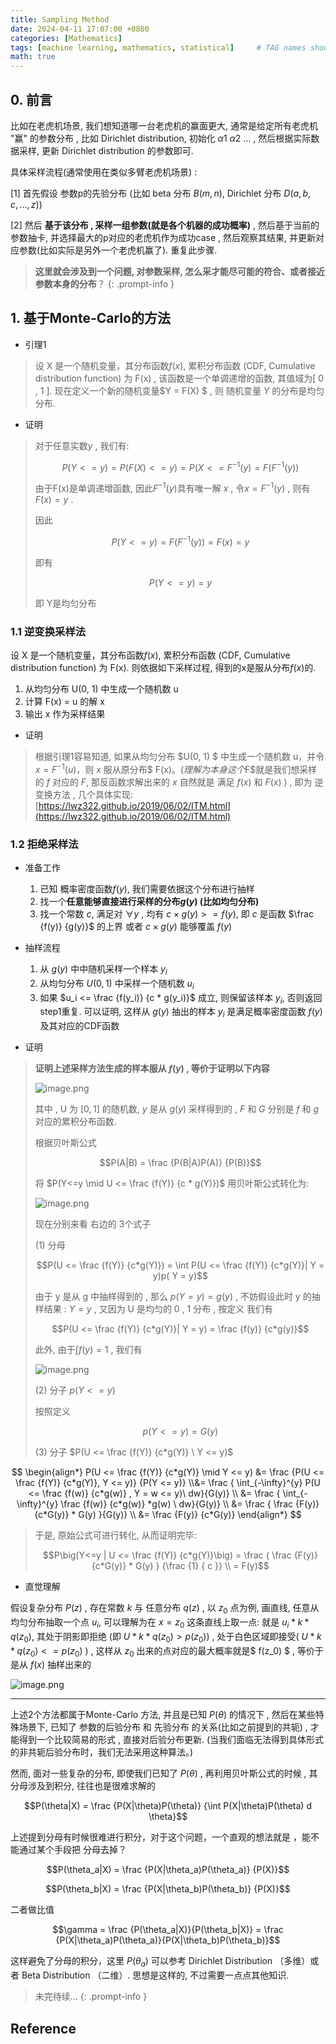 ```yaml
---
title: Sampling Method
date: 2024-04-11 17:07:00 +0800
categories: [Mathematics]
tags: [machine learning, mathematics, statistical]     # TAG names should always be lowercase
math: true
---
```


## 0. 前言


比如在老虎机场景,  我们想知道哪一台老虎机的赢面更大,  通常是给定所有老虎机 "赢" 的参数分布 ,  比如 Dirichlet distribution,  初始化 $\alpha1 \ \alpha2 \ …$  ,  然后根据实际数据采样,  更新 Dirichlet distribution 的参数即可.

具体采样流程(通常使用在类似多臂老虎机场景) :

[1] 首先假设 参数p的先验分布 (比如 beta 分布 $B(m, n)$,  Dirichlet 分布 $D(a, b, c, ..., z)$)

[2] 然后 **基于该分布 ,   采样一组参数(就是各个机器的成功概率)** ,  然后基于当前的参数抽卡,  并选择最大的p对应的老虎机作为成功case ,  然后观察其结果,  并更新对应参数(比如实际是另外一个老虎机赢了). 重复此步骤.


> **这里就会涉及到一个问题,  对参数采样,  怎么采才能尽可能的符合、或者接近参数本身的分布**？
{: .prompt-info }


## 1. 基于Monte-Carlo的方法

- 引理1

> 设 X 是一个随机变量，其分布函数$f(x)$,  累积分布函数 (CDF,  Cumulative distribution function) 为 F(x) ,  该函数是一个单调递增的函数,  其值域为[ 0 ,   1 ]. 现在定义一个新的随机变量$Y = F(X) $ ,  则 随机变量 $Y$ 的分布是均匀分布.

- 证明


> 对于任意实数$y$ ,  我们有:
>
> $$P(Y<=y)  = P(F(X) <= y) = P(X <= F^{-1}(y) = F( F^{-1}(y))$$
>
> 由于F(x)是单调递增函数, 因此$F^{-1}(y)$具有唯一解 $x$ , 令$x = F^{-1}(y)$ , 则有 $F(x) = y$ .
>
> 因此
>
> $$P( Y <= y) = F(F^{-1}(y)) = F(x) = y$$
>
> 即有
>
> $$P( Y <= y)  = y$$
>
> 即 Y是均匀分布


### 1.1 逆变换采样法

设 X 是一个随机变量，其分布函数$f(x)$,  累积分布函数 (CDF,  Cumulative distribution function) 为 F(x). 则依据如下采样过程,  得到的x是服从分布$f(x)$的.

1. 从均匀分布 U(0,  1) 中生成一个随机数 u
2. 计算 F(x) = u 的解 x
3. 输出 x 作为采样结果

- 证明

> 根据引理1容易知道,  如果从均匀分布 $U(0,  1) $ 中生成一个随机数 u，并令 $x = F^{-1} (u)$，则 $x$ 服从原分布$ F(x)$。(理解为本身这个$F$就是我们想采样的 $f$ 对应的 $F$,  那反函数求解出来的 $x$ 自然就是 满足 $f(x)$ 和 $F(x)$ ) ,  即为 逆变换方法 ,  几个具体实现: [https://lwz322.github.io/2019/06/02/ITM.html](https://lwz322.github.io/2019/06/02/ITM.html)

### 1.2 拒绝采样法

- 准备工作
    1. 已知 概率密度函数$f(y)$,  我们需要依据这个分布进行抽样
    2. 找一个**任意能够直接进行采样的分布$g(y)$ (比如均匀分布)**
    3. 找一个常数 $c$,  满足对 $\forall y$ ,  均有 $c \times g(y) >= f(y)$,  即 $c$ 是函数 $\frac {f(y)} {g(y)}$ 的上界 或者 $c \times g(y)$ 能够覆盖 $f(y)$

- 抽样流程
    1. 从 $g(y)$ 中中随机采样一个样本 $y_i$
    2. 从均匀分布 $U(0, 1)$ 中采样一个随机数 $u_i$
    3. 如果 $u_i <= \frac {f(y_i)} {c * g(y_i)}$  成立,  则保留该样本 $y_i$,  否则返回 step1重复. 可以证明,  这样从 $g(y)$ 抽出的样本 $y_i$ 是满足概率密度函数 $f(y)$ 及其对应的CDF函数

- 证明


> **证明上述采样方法生成的样本服从 $f(y)$ ,  等价于证明以下内容**
>
> ![image.png](https://s2.loli.net/2024/04/11/zBmECrMeK82fnAI.png)
>
> 其中 ,  U 为 $[0 , 1]$ 的随机数,  $y$ 是从 $g(y)$ 采样得到的 ,  $F$ 和 $G$ 分别是 $f$ 和 $g$ 对应的累积分布函数.
>
> 根据贝叶斯公式
>
> $$P(A|B) = \frac {P(B|A)P(A)} {P(B)}$$
>
> 将 $P(Y<=y \mid U <= \frac {f(Y)} {c * g(Y)})$ 用贝叶斯公式转化为:
>
> ![image.png](https://s2.loli.net/2024/04/11/e6lD9zZm7pocfIu.png)
>
> 现在分别来看 右边的 3个式子
>
> (1) 分母
>
> $$P(U <= \frac {f(Y)} {c*g(Y)}) =  \int P(U <= \frac {f(Y)} {c*g(Y)}| Y = y)p( Y = y)$$
>
>
> 由于 y 是从 g 中抽样得到的 ,  那么 $p( Y = y) = g(y)$ ,  不妨假设此时 y 的抽样结果 : $Y = y$ ,  又因为 U 是均匀的 0 ,  1 分布 , 按定义 我们有
>
> $$P(U <= \frac {f(Y)} {c*g(Y)}| Y = y) = \frac {f(y)} {c*g(y)}$$
>
> 此外,  由于$\int f(y)=1$ ,  我们有
>
> ![image.png](https://s2.loli.net/2024/04/11/mdCt9oxAZKaMNsW.png)
>
> (2) 分子 $p( Y <= y)$
>
> 按照定义
>
> $$p( Y <= y) = G(y)$$
>
> (3) 分子 $P(U <= \frac {f(Y)} {c*g(Y)} \ Y <= y)$
>
$$
\begin{align*}
P(U <= \frac {f(Y)} {c*g(Y)} \mid Y <= y) &=
\frac {P(U <= \frac {f(Y)} {c*g(Y)},  Y <= y)} {P(Y <= y)} \\&=
\frac { \int_{-\infty}^{y} P(U <= \frac {f(w)} {c*g(w)}  ,  Y = w <= y)\ dw}{G(y)} \\ &=
\frac { \int_{-\infty}^{y} \frac {f(w)} {c*g(w)} *g(w) \ dw}{G(y)} \\ &=
\frac { \frac {F(y)} {c*G(y)} * G(y) }{G(y)} \\ &=
\frac {F(y)} {c*G(y)}
\end{align*}
$$
>
>
> 于是,  原始公式可进行转化,  从而证明完毕:
>
> $$P\big(Y<=y | U <= \frac {f(Y)} {c*g(Y)}\big) = \frac { \frac {F(y)} {c*G(y)} * G(y) } {\frac {1} { c }} \\ = F(y)$$


- 直觉理解

假设复杂分布 $P(z)$ ,  存在常数 $k$ 与 任意分布 $q(z)$ ,  以 $z_0$ 点为例,  画直线,  任意从均匀分布抽取一个点 $u_i$,  可以理解为在 $x = z_0$ 这条直线上取一点: 就是 $u_i  * k * q(z_0)$,  其处于阴影即拒绝 (即 $U * k * q(z_0) > p(z_0)$) , 处于白色区域即接受( $U * k * q(z_0) <= p(z_0)$ ) ,  这样从 $z_0$ 出来的点对应的最大概率就是$ f(z_0) $ , 等价于是从 $f(x)$ 抽样出来的


![image.png](https://s2.loli.net/2024/04/11/XO3GehobsnckrNQ.png)

----
上述2个方法都属于Monte-Carlo 方法,  并且是已知 $P(\theta)$ 的情况下 ,  然后在某些特殊场景下,  已知了 参数的后验分布 和 先验分布 的关系(比如之前提到的共轭) , 才能得到一个比较简易的形式 ,  直接对后验分布更新. (当我们面临无法得到具体形式的非共轭后验分布时，我们无法采用这种算法。)

然而,  面对一些复杂的分布,  即使我们已知了 $P(\theta)$  ,  再利用贝叶斯公式的时候 ,  其分母涉及到积分, 往往也是很难求解的

$$P(\theta|X) = \frac {P(X|\theta)P(\theta)} {\int P(X|\theta)P(\theta) d \theta}$$

上述提到分母有时候很难进行积分，对于这个问题，一个直观的想法就是 ，能不能通过某个手段把 分母去掉？

$$P(\theta_a|X) = \frac {P(X|\theta_a)P(\theta_a)} {P(X)}$$


$$P(\theta_b|X) = \frac {P(X|\theta_b)P(\theta_b)} {P(X)}$$

二者做比值

$$\gamma = \frac {P(\theta_a|X)}{P(\theta_b|X)} = \frac {P(X|\theta_a)P(\theta_a)}{P(X|\theta_b)P(\theta_b)}$$

这样避免了分母的积分，这里 $P(\theta_a)$ 可以参考 Dirichlet Distribution （多维）或者 Beta Distribution （二维）. 思想是这样的,  不过需要一点点其他知识.

> 未完待续...
{: .prompt-info }


##  Reference

